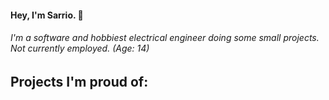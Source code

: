 #### Hey, I'm Sarrio. 🤗

###### I'm a software and hobbiest electrical engineer doing some small projects. Not currently employed. (Age: 14)

## Projects I'm proud of:

<div class="github-card" data-github="sarr-io/cylrn" data-width="400" data-height="" data-theme="default">

</div>

<script src="//cdn.jsdelivr.net/github-cards/latest/widget.js">

</script>
